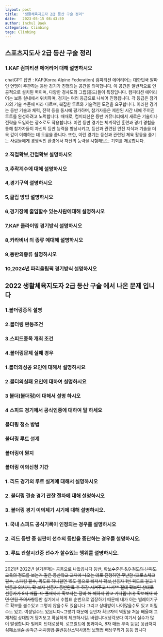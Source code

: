 ```yaml
---
layout: post
title:  "생활체육지도자 2급 등산 구술 정리"
date:   2023-05-15 08:43:59
author: Inchul Baek
categories: Climbing
tags: Climbing
---
```


## 스포츠지도사 2급 등산 구술 정리 
### 1.KAF 컴피티션 에어리어 대해 설명하시오
chatGPT 답변 :
KAF(Korea Alpine Federation) 컴피티션 에어리어는 대한민국 알파인 연맹이 주관하는 등반 경기가 진행되는 공간을 의미합니다. 이 공간은 일반적으로 인공적으로 설치된 벽이며, 다양한 경사도와 그립(홀드)들이 특징입니다.
컴피티션 에어리어는 보통 실내에서 위치하며, 경기는 여러 등급으로 나뉘어 진행됩니다. 각 등급은 참가자의 기술 수준에 따라 다르며, 복잡한 루트와 기술적인 도전을 요구합니다.
이러한 경기는 등반 기술과 체력, 전략 등을 동시에 평가하며, 참가자들은 제한된 시간 내에 주어진 루트를 완성하려고 노력합니다. 때때로, 컴피티션은 등반 커뮤니티에서 새로운 기술이나 전략을 도입하는 장소로도 작용합니다.
이런 등반 경기는 체계적인 훈련과 경기 경험을 통해 참가자들이 자신의 등반 능력을 향상시키고, 등산과 관련된 안전 지식과 기술을 더욱 깊이 이해하는 데 도움을 줍니다. 또한, 이런 경기는 등산과 관련된 체육 활동을 즐기는 사람들에게 경쟁적인 환경에서 자신의 능력을 시험해보는 기회를 제공합니다.

### 2.직접확보,간접확보 설명하시오

### 3,추락계수에 대해 설명하시오

### 4,경기구역 설명하시오
### 5,클립 방법 설명하시오
### 6,경기장에 출입할수 있는사람에대해 설명하시오
### 7,KAF 클라이밍 경기방식 설명하시오
### 8,카라비너 의 종류 에대해 설명하시오
### 9,등반의종류 설명하시오
### 10,2024년 파리올림픽 경기방식 설명하시오

## 2022 생활체육지도자 2급 등산 구술 에서 나온 문제 입니다
### 1.볼더링종목 설명
### 2.볼더링 완등조건
### 3.스피드종목 개최 조건
### 4.볼더링문제 실패 경우
### 1.볼더의성공 요인에 대해서 설명하시요
### 2.볼더의실패 요인에 대하여 설명하시요
### 3 볼더(볼더링)에 대해서 설명 하시오
### 4 스피드 경기에서 공식인증에 대하여 말 하세요
### 볼더링 청소 방법
### 볼더링 루트 설계
### 볼더링이 뭔지
### 볼더링 이의신청 기간
### 1. 리드 경기의 루트 설계에 대해서 설명하시오
### 2. 볼더링 결승 경기 관찰 절차에 대해 설명하시오
### 3. 볼더링 경기 이의제기 시기에 대해 설명하시오.
### 1. 국내 스피드 공식기록이 인정되는 경우를 설명하시오
### 2. 리드 등반 중 심판이 선수의 등반을 중단하는 경우를 설명하시오.
### 3. 루트 관찰시간중 선수가 할수있는 행위를 설명하시오.
---
2021년 2022년 실기문제는 공통으로 나왔읍니다
등반, 확보~~수준은 5.9 정도의 난이도
교육의 정도를 보는거 같은
등산학교 교재에 나오는 데로 진행하면 무난함
(크로스체크 필수, 스파킹 필수, 퀵도르 하나걸면 15도 옆으로 빠져서 확보,선등자 1번 퀵도르 걸고 1번통과 외치기, 확
보자 선등자 등반완료 후 하강 시켜주고 나서** 절대 확보된 상태로 선등자가 8자 매듭. 다 풀때까지 확보자는 장비 해
체하지 않고 기다립니다) 확보해재 하면 안됨
주의사항~~등반 실기에서
수험표 순번으로 입장하기 때문에 내가 아는 빌레이기구로 확보를 볼수있고 그렇지 않을수도 있읍니다
그리고 상대방이 나이많을수도 있고 어릴수도 있고. 여성일수도 있읍니다~그렇기 때문에 등반자 확보자의 역활을 처음
배울때 교재처럼 상대방거 당겨보고 확실하게 체크하시길. 바랍니다(생각보다 여기서 실수가 많이 발생합니다 빌레이
반대로장착. 로프벨트에 통과미숙, 8자 매듭 부족 등등)
응급처치~~심폐소생술 삼각근 처치방법
일반등산~~스틱사용법 보행법 배낭꾸리기 등등 입니다
